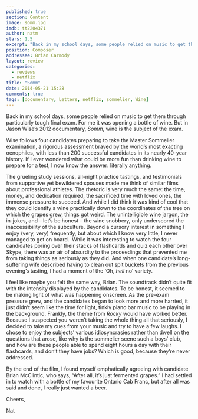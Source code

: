 ```yaml
---
published: true
section: Content
image: somm.jpg
imdb: tt2204371
author: natm
stars: 1.5
excerpt: "Back in my school days, some people relied on music to get them through particularly tough final exam. For me it was opening a bottle of wine. But in Jason Wise&rsquo;s 2012 documentary, Somm, wine is the subject of the exam."
position: Composer
addressee: Brian Carmody
layout: review
categories: 
  - reviews
  - netflix
title: "Somm"
date: 2014-05-21 15:28
comments: true
tags: [documentary, Letters, netflix, sommelier, Wine]
---
```

<p class="Normal1">Back in my school days, some people relied on music to get them through particularly tough final exam. For me it was opening a bottle of wine. But in Jason Wise&rsquo;s 2012 documentary, <em>Somm</em>, wine is the subject of the exam.</p>
<p class="Normal1">Wise follows four candidates preparing to take the Master Sommelier examination, a rigorous assessment braved by the world&rsquo;s most exacting oenophiles, with less than 200 successful candidates in its nearly 40-year history. If I ever wondered what could be more fun than drinking wine to prepare for a test, I now know the answer: literally anything.</p>
<p class="Normal1">The grueling study sessions, all-night practice tastings, and testimonials from supportive yet bewildered spouses made me think of similar films about professional athletes. The rhetoric is very much the same: the time, money, and dedication required, the sacrificed time with loved ones, the immense pressure to succeed. And while I did think it was kind of cool that they could identify a wine practically down to the coordinates of the tree on which the grapes grew, things got weird. The unintelligible wine jargon, the in-jokes, and &ndash; let&rsquo;s be honest &ndash; the wine snobbery, only underscored the inaccessibility of the subculture. Beyond a cursory interest in something I enjoy (very, very) frequently, but about which I know very little, I never managed to get on board.&nbsp; While it was interesting to watch the four candidates poring over their stacks of flashcards and quiz each other over Skype, there was an air of absurdity to the proceedings that prevented me from taking things as seriously as they did. And when one candidate&rsquo;s long-suffering wife described having to clean out spit buckets from the previous evening&rsquo;s tasting, I had a moment of the &lsquo;Oh, <em>hell</em> no&rsquo; variety.</p>
<p class="Normal1">I feel like maybe you felt the same way, Brian. The soundtrack didn&rsquo;t quite fit with the intensity displayed by the candidates. To be honest, it seemed to be making light of what was happening onscreen. As the pre-exam pressure grew, and the candidates began to look more and more harried, it just didn&rsquo;t seem like the time for light, tinkly piano bar music to be playing in the background. Frankly, the theme from <em>Rocky</em> would have worked better.&nbsp; Because I suspected you weren&rsquo;t taking the whole thing all that seriously, I decided to take my cues from your music and try to have a few laughs. I chose to enjoy the subjects&rsquo; various idiosyncrasies rather than dwell on the questions that arose, like why is the sommelier scene such a boys&rsquo; club, and how are these people able to spend eight hours a day with their flashcards, and don&rsquo;t they have jobs? Which is good, because they&rsquo;re never addressed.</p>
<p class="Normal1">By the end of the film, I found myself emphatically agreeing with candidate Brian McClintic, who says, &ldquo;After all, it&rsquo;s just fermented grapes.&rdquo; I had settled in to watch with a bottle of my favourite Ontario Cab Franc, but after all was said and done, I really just wanted a beer.</p>
<p class="Normal1">Cheers,</p>
<p class="Normal1">Nat</p>
